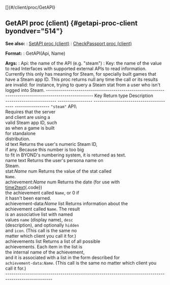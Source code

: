 []{#/client/proc/GetAPI}
  ## GetAPI proc (client) {#getapi-proc-client byondver="514"}
  **See also:**
  :   [SetAPI proc (client)](ref/client/proc/SetAPI)
  :   [CheckPassport proc (client)](ref/client/proc/CheckPassport)
  <!-- -->
  **Format:**
  :   GetAPI(Api, Name)
  <!-- -->
  **Args:**
  :   Api: the name of the API (e.g. \"steam\")
  :   Key: the name of the value to read
  Interfaces with supported external APIs to read information. Currently
  this only has meaning for Steam, for specially built games that have a
  Steam app ID.
  This proc returns null any time the call or its results are invalid: for
  instance, trying to query a Steam stat from a user who isn\'t logged
  into Steam.
    -----------------------------------------------------------------------------------------------------
    Key                       Return type       Description                             
    ------------------------- ----------------- --------------------------------------- -----------------
    `"steam"` API\                                                                      
    Requires that the server                                                            
    and client are using a                                                              
    valid Steam app ID, such                                                            
    as when a game is built                                                             
    for standalone                                                                      
    distribution.                                                                       
    id                        text              Returns the user\'s numeric Steam ID,   
                                                if any. Because this number is too big  
                                                to fit in BYOND\'s numbering system, it 
                                                is returned as text.                    
    name                      text              Returns the user\'s persona name on     
                                                Steam.                                  
    stat:*Name*               num               Returns the value of the stat called    
                                                `Name`.                                 
    achievement:*Name*        num               Returns the date (for use with          
                                                [time2text](ref/proc/time2text){.code})   
                                                the achievement called `Name`, or 0 if  
                                                it hasn\'t been earned.                 
    achievement-data:*Name*   list              Returns information about the           
                                                achievement called `Name`. The result   
                                                is an associative list with named       
                                                values `name` (display name), `desc`    
                                                (description), and optionally `hidden`  
                                                and `icon`. (This call is the same no   
                                                matter which client you call it for.)   
    achievements              list              Returns a list of all possible          
                                                achievements. Each item in the list is  
                                                the internal name of the achievement,   
                                                and it is associated with a list in the 
                                                form described for                      
                                                `achievement-data:`*`Name`*. (This call 
                                                is the same no matter which client you  
                                                call it for.)                           
    -----------------------------------------------------------------------------------------------------